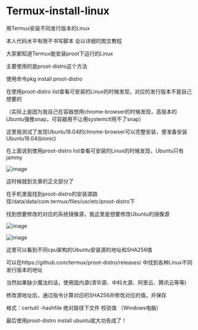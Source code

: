 # Termux-install-linux
用Termux安装不同发行版本的Linux

本人代码水平有限不书写脚本 会以详细的图文教程

大家都知道Termux能安装proot下运行的Linux

主要使用的是proot-distro这个方法

使用命令pkg install proot-distro

在使用proot-distro list查看可安装的Linux的时候发现，对应的发行版本不是自己想要的

（实际上是因为我自己在容器想用chrome-browser的时候发现，高版本的Ubuntu强推snap，可容器用不让用systemctl用不了snap）

这里我测试了发现Ubuntu18.04的chrome-browser可以完整安装，便准备安装Ubuntu18.04(bionic)

在上面说到使用proot-distro list查看可安装的Linux的时候发现，Ubuntu只有jammy

![image](https://user-images.githubusercontent.com/69832714/209115001-ab69fb2e-a489-4a45-bf1c-c59ae1d72177.png)

这时候就到文章的正文部分了

在手机里面找到proot-distro的安装源路径/data/data/com.termux/files/usr/etc/proot-distro下

找到想要修改的对应的系统镜像源，我这里是想要修改Ubuntu的镜像源

![image](https://user-images.githubusercontent.com/69832714/209116149-950b3e02-85e2-44b9-8b26-b525f8495e2b.png)

![image](https://user-images.githubusercontent.com/69832714/209117337-ebfe63c2-273e-4831-ba4c-029223d07659.png)

这里可以看到不同cpu架构的Ubuntu安装源的地址和SHA256值

可以在https://github.com/termux/proot-distro/releases/  中找到各种Linux不同发行版本的地址

当然如果缺少魔法的话，使用国内源(清华源、中科大源、阿里云、腾讯云等等)

修改源地址后，通过指令计算对应的SHA256并修改对应的值，并保存

格式：certutil -hashfile 绝对路径下文件 校验值 （Windows电脑）

最后使用proot-distro install ubuntu就大功告成了！
